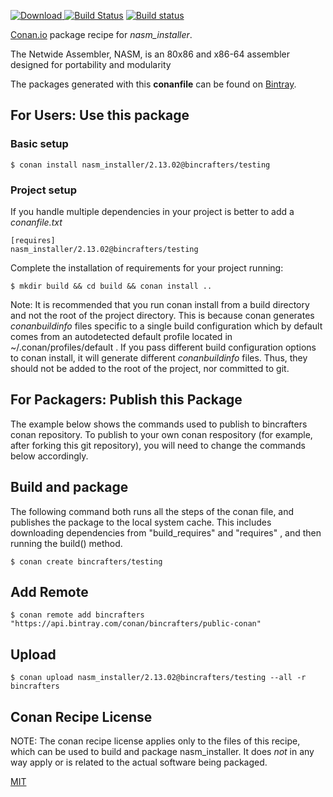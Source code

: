 [![Download](https://api.bintray.com/packages/bincrafters/public-conan/nasm_installer%3Abincrafters/images/download.svg) ](https://bintray.com/bincrafters/public-conan/nasm_installer%3Abincrafters/_latestVersion)
[![Build Status](https://travis-ci.org/bincrafters/conan-nasm_installer.svg?branch=testing%2F2.13.02)](https://travis-ci.org/bincrafters/conan-nasm_installer)
[![Build status](https://ci.appveyor.com/api/projects/status/github/bincrafters/conan-nasm_installer?branch=testing%2F2.13.02&svg=true)](https://ci.appveyor.com/project/bincrafters/conan-nasm_installer)

[Conan.io](https://conan.io) package recipe for *nasm_installer*.

The Netwide Assembler, NASM, is an 80x86 and x86-64 assembler designed for portability and modularity

The packages generated with this **conanfile** can be found on [Bintray](https://bintray.com/bincrafters/public-conan/nasm_installer%3Abincrafters).

## For Users: Use this package

### Basic setup

    $ conan install nasm_installer/2.13.02@bincrafters/testing

### Project setup

If you handle multiple dependencies in your project is better to add a *conanfile.txt*

    [requires]
    nasm_installer/2.13.02@bincrafters/testing


Complete the installation of requirements for your project running:

    $ mkdir build && cd build && conan install ..

Note: It is recommended that you run conan install from a build directory and not the root of the project directory.  This is because conan generates *conanbuildinfo* files specific to a single build configuration which by default comes from an autodetected default profile located in ~/.conan/profiles/default .  If you pass different build configuration options to conan install, it will generate different *conanbuildinfo* files.  Thus, they should not be added to the root of the project, nor committed to git.

## For Packagers: Publish this Package

The example below shows the commands used to publish to bincrafters conan repository. To publish to your own conan respository (for example, after forking this git repository), you will need to change the commands below accordingly.

## Build and package

The following command both runs all the steps of the conan file, and publishes the package to the local system cache.  This includes downloading dependencies from "build_requires" and "requires" , and then running the build() method.

    $ conan create bincrafters/testing



## Add Remote

    $ conan remote add bincrafters "https://api.bintray.com/conan/bincrafters/public-conan"

## Upload

    $ conan upload nasm_installer/2.13.02@bincrafters/testing --all -r bincrafters


## Conan Recipe License

NOTE: The conan recipe license applies only to the files of this recipe, which can be used to build and package nasm_installer.
It does *not* in any way apply or is related to the actual software being packaged.

[MIT](https://github.com/bincrafters/conan-nasm_installer.git/blob/testing/2.13.02/LICENSE.md)
